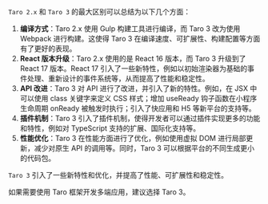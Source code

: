 `Taro 2.x` 和 `Taro 3` 的最大区别可以总结为以下几个方面：

1. **编译方式**：Taro 2.x 使用 Gulp 构建工具进行编译，而 Taro 3 改为使用 Webpack 进行构建。这使得 Taro 3 在编译速度、可扩展性、构建配置等方面有了更好的表现。
2. **React 版本升级**：Taro 2.x 使用的是 React 16 版本，而 Taro 3 升级到了 React 17 版本。React 17 引入了一些新特性，例如以初始渲染器为基础的事件处理、重新设计的事件系统等，从而提高了性能和稳定性。
3. **API 改进**：Taro 3 对 API 进行了改进，并引入了新的特性。例如，在 JSX 中可以使用 class 关键字来定义 CSS 样式；增加 useReady 钩子函数在小程序生命周期 onReady 被触发时执行；引入了快应用和 H5 等新平台的支持等。
4. **插件机制**：Taro 3 引入了插件机制，使得开发者可以通过插件实现更多的功能和特性，例如对 TypeScript 支持的扩展、国际化支持等。
5. **性能优化**：Taro 3 在性能方面进行了优化，例如使用虚拟 DOM 进行局部更新，减少对原生 API 的调用等。同时，Taro 3 可以根据平台的不同生成更小的代码包。

`Taro 3` 引入了一些新特性和优化，并提高了性能、可扩展性和稳定性。

如果需要使用 Taro 框架开发多端应用，建议选择 Taro 3。